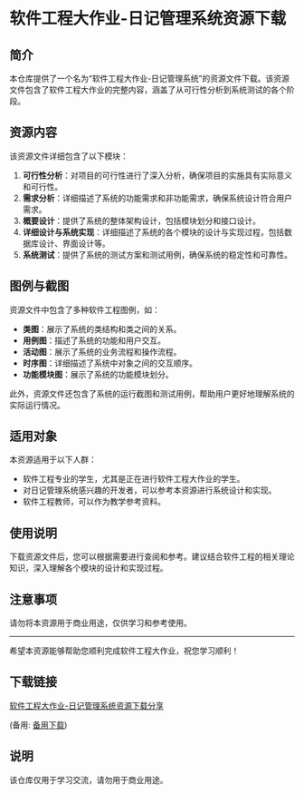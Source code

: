 # 软件工程大作业-日记管理系统资源下载

## 简介

本仓库提供了一个名为“软件工程大作业-日记管理系统”的资源文件下载。该资源文件包含了软件工程大作业的完整内容，涵盖了从可行性分析到系统测试的各个阶段。

## 资源内容

该资源文件详细包含了以下模块：

1. **可行性分析**：对项目的可行性进行了深入分析，确保项目的实施具有实际意义和可行性。
2. **需求分析**：详细描述了系统的功能需求和非功能需求，确保系统设计符合用户需求。
3. **概要设计**：提供了系统的整体架构设计，包括模块划分和接口设计。
4. **详细设计与系统实现**：详细描述了系统的各个模块的设计与实现过程，包括数据库设计、界面设计等。
5. **系统测试**：提供了系统的测试方案和测试用例，确保系统的稳定性和可靠性。

## 图例与截图

资源文件中包含了多种软件工程图例，如：

- **类图**：展示了系统的类结构和类之间的关系。
- **用例图**：描述了系统的功能和用户交互。
- **活动图**：展示了系统的业务流程和操作流程。
- **时序图**：详细描述了系统中对象之间的交互顺序。
- **功能模块图**：展示了系统的功能模块划分。

此外，资源文件还包含了系统的运行截图和测试用例，帮助用户更好地理解系统的实际运行情况。

## 适用对象

本资源适用于以下人群：

- 软件工程专业的学生，尤其是正在进行软件工程大作业的学生。
- 对日记管理系统感兴趣的开发者，可以参考本资源进行系统设计和实现。
- 软件工程教师，可以作为教学参考资料。

## 使用说明

下载资源文件后，您可以根据需要进行查阅和参考。建议结合软件工程的相关理论知识，深入理解各个模块的设计和实现过程。

## 注意事项

请勿将本资源用于商业用途，仅供学习和参考使用。

---

希望本资源能够帮助您顺利完成软件工程大作业，祝您学习顺利！

## 下载链接
[软件工程大作业-日记管理系统资源下载分享](https://pan.quark.cn/s/b8deee466e79) 

(备用: [备用下载](https://pan.baidu.com/s/1HDdQxb3D-2e3FCOyy88gCA?pwd=1234))

## 说明

该仓库仅用于学习交流，请勿用于商业用途。
